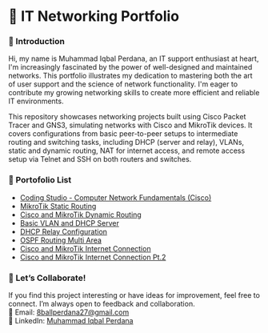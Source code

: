 # 📡 IT Networking Portfolio
### 👋 Introduction
Hi, my name is Muhammad Iqbal Perdana, an IT support enthusiast at heart, I'm increasingly fascinated by the power of well-designed and maintained networks. This portfolio illustrates my dedication to mastering both the art of user support and the science of network functionality. I'm eager to contribute my growing networking skills to create more efficient and reliable IT environments.

This repository showcases networking projects built using Cisco Packet Tracer and GNS3, simulating networks with Cisco and MikroTik devices. It covers configurations from basic peer-to-peer setups to intermediate routing and switching tasks, including DHCP (server and relay), VLANs, static and dynamic routing, NAT for internet access, and remote access setup via Telnet and SSH on both routers and switches.  

### 📑 Portofolio List
- [Coding Studio - Computer Network Fundamentals (Cisco)](https://github.com/eightball270/CodingStudio-ComputerNetworkFundamentals)
- [MikroTik Static Routing](https://github.com/eightball270/MikroTik-Static-Routing)
- [Cisco and MikroTik Dynamic Routing](https://github.com/eightball270/Cisco-and-MikroTik-Dynamic-Routing)
- [Basic VLAN and DHCP Server](https://github.com/eightball270/Basic-VLAN-and-DHCP-Server)
- [DHCP Relay Configuration](https://github.com/eightball270/DHCP-Relay-Configuration)
- [OSPF Routing Multi Area](https://github.com/eightball270/OSPF-Routing-Multi-Area)
- [Cisco and MikroTik Internet Connection](https://github.com/eightball270/Cisco-and-MikroTik-Internet-Connection)
- [Cisco and MikroTik Internet Connection Pt.2](https://github.com/eightball270/Cisco-and-MikroTik-Internet-Connection-Pt-2)

### 💬 Let’s Collaborate!
If you find this project interesting or have ideas for improvement, feel free to connect. I’m always open to feedback and collaboration.  
📧 Email: [8ballperdana27@gmail.com](mailto:8ballperdana27@gmail.com)  
🔗 LinkedIn: [Muhammad Iqbal Perdana](https://www.linkedin.com/in/iqbal-perdana27/)
